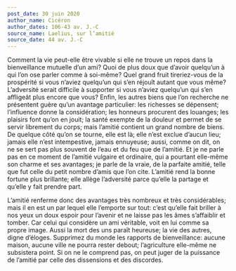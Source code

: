 ```yaml
---
post_date: 30 juin 2020
author_name: Cicéron
author_dates: 106-43 av. J.-C
source_name: Laelius, sur l’amitié
source_date: 44 av. J.-C
---
```


Comment la vie peut-elle être vivable si elle ne trouve un repos dans la bienveillance mutuelle d’un ami? Quoi de plus doux que d’avoir quelqu’un à qui l’on ose parler comme à soi-même? Quel grand fruit tireriez-vous de la prospérité si vous n’aviez quelqu’un qui s’en réjouît autant que vous même? L’adversité serait difficile à supporter si vous n’aviez quelqu’un qui s’en affligeât plus encore que vous? Enfin, les autres biens que l’on recherche ne présentent guère qu’un avantage particulier: les richesses se dépensent; l’influence donne la considération; les honneurs procurent des louanges; les plaisirs font qu’on en jouit; la santé exempte de la douleur et permet de se servir librement du corps; mais l’amitié contient un grand nombre de biens. De quelque côté qu’on se tourne, elle est là; elle n’est exclue d’aucun lieu; jamais elle n’est intempestive, jamais ennuyeuse; aussi, comme on dit, on ne se sert pas plus souvent de l’eau et du feu que de l’amitié. Et je ne parle pas en ce moment de l’amitié vulgaire et ordinaire, qui a pourtant elle-même son charme et ses avantages; je parle de la vraie, de la parfaite amitié, telle que fut celle du petit nombre d’amis que l’on cite. L’amitié rend la bonne fortune plus brillante; elle allège l’adversité parce qu’elle la partage et qu’elle y fait prendre part.  

L’amitié renferme donc des avantages très nombreux et très considérables; mais il en est un par lequel elle l’emporte sur tout: c’est qu’elle fait briller à nos yeux un doux espoir pour l’avenir et ne laisse pas les âmes s’affaiblir et tomber. Car celui qui considère un ami véritable, voit en lui comme sa propre image. Aussi la mort des uns paraît heureuse; la vie des autres, digne d’éloges. Supprimez du monde les rapports de bienveillance: aucune maison, aucune ville ne pourra rester debout; l’agriculture elle-même ne subsistera point. Si on ne le comprend pas, on peut juger de la puissance de l’amitié par celle des dissensions et des discordes.
